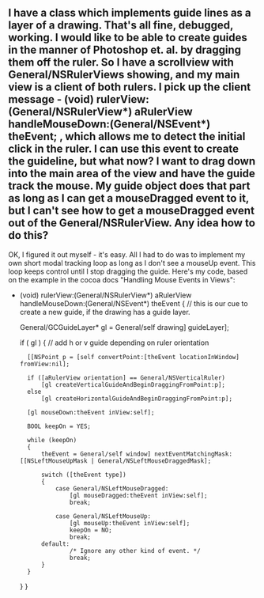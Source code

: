 I have a class which implements guide lines as a layer of a drawing. That's all fine, debugged, working. I would like to be able to create guides in the manner of Photoshop et. al. by dragging them off the ruler. So I have a scrollview with General/NSRulerViews showing, and my main view is a client of both rulers. I pick up the client message - (void) rulerView:(General/NSRulerView*) aRulerView handleMouseDown:(General/NSEvent*) theEvent; , which allows me to detect the initial click in the ruler. I can use this event to create the guideline, but what now? I want to drag down into the main area of the view and have the guide track the mouse. My guide object does that part as long as I can get a mouseDragged event to it, but I can't see how to get a mouseDragged event out of the General/NSRulerView. Any idea how to do this?
----
OK, I figured it out myself - it's easy. All I had to do was to implement my own short modal tracking loop as long as I don't see a mouseUp event. This loop keeps control until I stop dragging the guide. Here's my code, based on the example in the cocoa docs "Handling Mouse Events in Views":

    

- (void)				rulerView:(General/NSRulerView*) aRulerView handleMouseDown:(General/NSEvent*) theEvent
{
	// this is our cue to create a new guide, if the drawing has a guide layer.
	
	General/GCGuideLayer* gl = General/self drawing] guideLayer];
	
	if ( gl )
	{
		// add h or v guide depending on ruler orientation
		
		[[NSPoint p = [self convertPoint:[theEvent locationInWindow] fromView:nil];
		
		if ([aRulerView orientation] == General/NSVerticalRuler)
			[gl createVerticalGuideAndBeginDraggingFromPoint:p];
		else
			[gl createHorizontalGuideAndBeginDraggingFromPoint:p];
	
		[gl mouseDown:theEvent inView:self];
		
		BOOL keepOn = YES;
 
		while (keepOn)
		{
			theEvent = General/self window] nextEventMatchingMask: [[NSLeftMouseUpMask | General/NSLeftMouseDraggedMask];
 
			switch ([theEvent type])
			{
				case General/NSLeftMouseDragged:
                    [gl mouseDragged:theEvent inView:self];
                    break;
				
				case General/NSLeftMouseUp:
                    [gl mouseUp:theEvent inView:self];
                    keepOn = NO;
                    break;
            default:
                    /* Ignore any other kind of event. */
                    break;
			}
		}
	}
}

